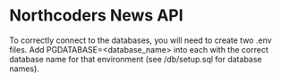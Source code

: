 # Northcoders News API

To correctly connect to the databases, you will need to create two .env files.  Add PGDATABASE=<database_name> into each with the correct database name for that environment (see /db/setup.sql for database names).
